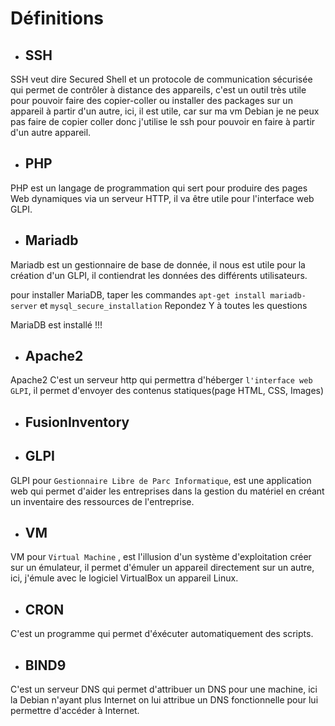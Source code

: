 # Définitions
- ## SSH

SSH veut dire Secured Shell et un protocole de communication sécurisée qui permet de contrôler à distance des appareils, c'est un outil très utile pour pouvoir faire des copier-coller ou installer des packages sur un appareil à partir d'un autre, ici, il est utile, car sur ma vm Debian je ne peux pas faire de copier coller donc j'utilise le ssh pour pouvoir en faire à partir d'un autre appareil.

- ## PHP

PHP est un langage de programmation qui sert pour produire des pages Web dynamiques via un serveur HTTP, il va être utile pour l'interface web GLPI.

- ## Mariadb

Mariadb est un gestionnaire de base de donnée, il nous est utile pour la création d'un GLPI, il contiendrat les données des différents utilisateurs.

pour installer MariaDB, taper les commandes `apt-get install mariadb-server` et `mysql_secure_installation`
Repondez Y à toutes les questions

MariaDB est installé !!!

- ## Apache2

Apache2 C'est un serveur http qui permettra d'héberger ``l'interface web GLPI``, il permet d'envoyer des contenus statiques(page HTML, CSS, Images)

- ## FusionInventory

- ## GLPI

GLPI pour ``Gestionnaire Libre de Parc Informatique``, est une application web qui permet d'aider les entreprises dans la gestion du matériel en créant un inventaire des ressources de l'entreprise.

- ## VM

VM pour ``Virtual Machine`` , est l'illusion d'un système d'exploitation créer sur un émulateur, il permet d'émuler un appareil directement sur un autre, ici, j'émule avec le logiciel VirtualBox un appareil Linux.

- ## CRON

C'est un programme qui permet d'éxécuter automatiquement des scripts.

- ## BIND9

C'est un serveur DNS qui permet d'attribuer un DNS pour une machine, ici la Debian n'ayant plus Internet on lui attribue un DNS fonctionnelle pour lui permettre d'accéder à Internet.
